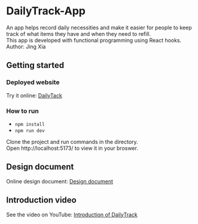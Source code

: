 # DailyTrack-App
An app helps record daily necessities and make it easier for people to keep track of what items they have and when they need to refill.  
This app is developed with functional programming using React hooks.    
Author: Jing Xia


## Getting started
### Deployed website
Try it online: [DailyTack](https://dailytrack-functional.web.app/)  

### How to run
* `npm install`  
* `npm run dev`

Clone the project and run commands in the directory.  
Open http://localhost:5173/ to view it in your broswer.

## Design document
Online design document: [Design document](https://docs.google.com/document/d/1rEiOIVWCqxiEGwF3uWYWnPBqwJgoAN26t8y2oIJMai0/edit?usp=sharing)
  
## Introduction video
See the video on YouTube: [Introduction of DailyTrack](https://youtu.be/s78c-bGO4DM)